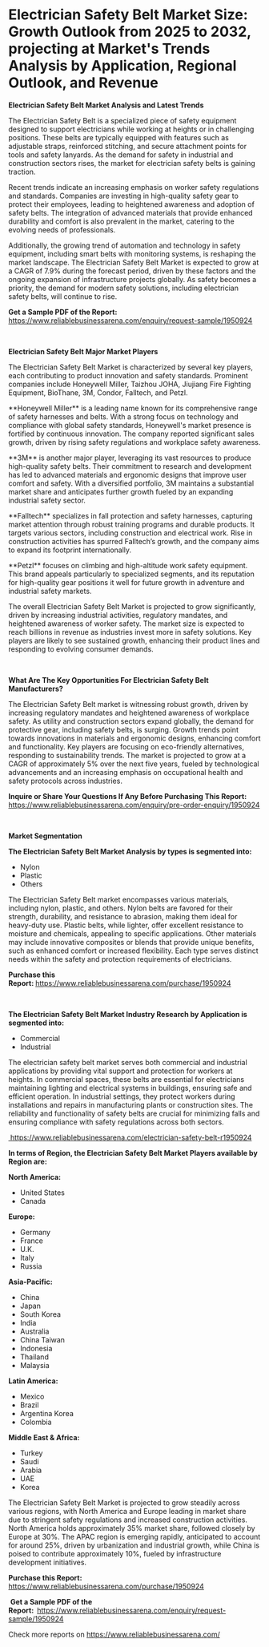 <p><h1>Electrician Safety Belt Market Size: Growth Outlook from 2025 to 2032, projecting at Market's Trends Analysis by Application, Regional Outlook, and Revenue</h1></p><p><strong>Electrician Safety Belt Market Analysis and Latest Trends</strong></p>
<p><p>The Electrician Safety Belt is a specialized piece of safety equipment designed to support electricians while working at heights or in challenging positions. These belts are typically equipped with features such as adjustable straps, reinforced stitching, and secure attachment points for tools and safety lanyards. As the demand for safety in industrial and construction sectors rises, the market for electrician safety belts is gaining traction.</p><p>Recent trends indicate an increasing emphasis on worker safety regulations and standards. Companies are investing in high-quality safety gear to protect their employees, leading to heightened awareness and adoption of safety belts. The integration of advanced materials that provide enhanced durability and comfort is also prevalent in the market, catering to the evolving needs of professionals.</p><p>Additionally, the growing trend of automation and technology in safety equipment, including smart belts with monitoring systems, is reshaping the market landscape. The Electrician Safety Belt Market is expected to grow at a CAGR of 7.9% during the forecast period, driven by these factors and the ongoing expansion of infrastructure projects globally. As safety becomes a priority, the demand for modern safety solutions, including electrician safety belts, will continue to rise.</p></p>
<p><strong>Get a Sample PDF of the Report:&nbsp;</strong> <a href="https://www.reliablebusinessarena.com/enquiry/request-sample/1950924?utm_campaign=2632&utm_medium=2&utm_source=Github&utm_content=ia&utm_term=04042025&utm_id=electrician-safety-belt">https://www.reliablebusinessarena.com/enquiry/request-sample/1950924</a></p>
<p>&nbsp;</p>
<p><strong>Electrician Safety Belt Major Market Players</strong></p>
<p><p>The Electrician Safety Belt Market is characterized by several key players, each contributing to product innovation and safety standards. Prominent companies include Honeywell Miller, Taizhou JOHA, Jiujiang Fire Fighting Equipment, BioThane, 3M, Condor, Falltech, and Petzl.</p><p>**Honeywell Miller** is a leading name known for its comprehensive range of safety harnesses and belts. With a strong focus on technology and compliance with global safety standards, Honeywell's market presence is fortified by continuous innovation. The company reported significant sales growth, driven by rising safety regulations and workplace safety awareness.</p><p>**3M** is another major player, leveraging its vast resources to produce high-quality safety belts. Their commitment to research and development has led to advanced materials and ergonomic designs that improve user comfort and safety. With a diversified portfolio, 3M maintains a substantial market share and anticipates further growth fueled by an expanding industrial safety sector.</p><p>**Falltech** specializes in fall protection and safety harnesses, capturing market attention through robust training programs and durable products. It targets various sectors, including construction and electrical work. Rise in construction activities has spurred Falltech’s growth, and the company aims to expand its footprint internationally.</p><p>**Petzl** focuses on climbing and high-altitude work safety equipment. This brand appeals particularly to specialized segments, and its reputation for high-quality gear positions it well for future growth in adventure and industrial safety markets.</p><p>The overall Electrician Safety Belt Market is projected to grow significantly, driven by increasing industrial activities, regulatory mandates, and heightened awareness of worker safety. The market size is expected to reach billions in revenue as industries invest more in safety solutions. Key players are likely to see sustained growth, enhancing their product lines and responding to evolving consumer demands.</p></p>
<p>&nbsp;</p>
<p><strong>What Are The Key Opportunities For Electrician Safety Belt Manufacturers?</strong></p>
<p><p>The Electrician Safety Belt market is witnessing robust growth, driven by increasing regulatory mandates and heightened awareness of workplace safety. As utility and construction sectors expand globally, the demand for protective gear, including safety belts, is surging. Growth trends point towards innovations in materials and ergonomic designs, enhancing comfort and functionality. Key players are focusing on eco-friendly alternatives, responding to sustainability trends. The market is projected to grow at a CAGR of approximately 5% over the next five years, fueled by technological advancements and an increasing emphasis on occupational health and safety protocols across industries.</p></p>
<p><strong>Inquire or Share Your Questions If Any Before Purchasing This Report:</strong> <a href="https://www.reliablebusinessarena.com/enquiry/pre-order-enquiry/1950924?utm_campaign=2632&utm_medium=2&utm_source=Github&utm_content=ia&utm_term=04042025&utm_id=electrician-safety-belt">https://www.reliablebusinessarena.com/enquiry/pre-order-enquiry/1950924</a></p>
<p>&nbsp;</p>
<p><strong>Market Segmentation</strong></p>
<p><strong>The Electrician Safety Belt Market Analysis by types is segmented into:</strong></p>
<p><ul><li>Nylon</li><li>Plastic</li><li>Others</li></ul></p>
<p><p>The Electrician Safety Belt market encompasses various materials, including nylon, plastic, and others. Nylon belts are favored for their strength, durability, and resistance to abrasion, making them ideal for heavy-duty use. Plastic belts, while lighter, offer excellent resistance to moisture and chemicals, appealing to specific applications. Other materials may include innovative composites or blends that provide unique benefits, such as enhanced comfort or increased flexibility. Each type serves distinct needs within the safety and protection requirements of electricians.</p></p>
<p><strong>Purchase this Report:&nbsp;</strong><a href="https://www.reliablebusinessarena.com/purchase/1950924?utm_campaign=2632&utm_medium=2&utm_source=Github&utm_content=ia&utm_term=04042025&utm_id=electrician-safety-belt">https://www.reliablebusinessarena.com/purchase/1950924</a></p>
<p>&nbsp;</p>
<p><strong>The Electrician Safety Belt Market Industry Research by Application is segmented into:</strong></p>
<p><ul><li>Commercial</li><li>Industrial</li></ul></p>
<p><p>The electrician safety belt market serves both commercial and industrial applications by providing vital support and protection for workers at heights. In commercial spaces, these belts are essential for electricians maintaining lighting and electrical systems in buildings, ensuring safe and efficient operation. In industrial settings, they protect workers during installations and repairs in manufacturing plants or construction sites. The reliability and functionality of safety belts are crucial for minimizing falls and ensuring compliance with safety regulations across both sectors.</p></p>
<p><a href="https://www.reliablebusinessarena.com/electrician-safety-belt-r1950924?utm_campaign=2632&utm_medium=2&utm_source=Github&utm_content=ia&utm_term=04042025&utm_id=electrician-safety-belt">&nbsp;https://www.reliablebusinessarena.com/electrician-safety-belt-r1950924</a></p>
<p><strong>In terms of Region, the Electrician Safety Belt Market Players available by Region are:</strong></p>
<p>
    <p> <strong> North America: </strong>
        <ul>
            <li>United States</li>
            <li>Canada</li>
        </ul>
        </p> 
    <p> <strong> Europe: </strong>
        <ul>
            <li>Germany</li>
            <li>France</li>
            <li>U.K.</li>
            <li>Italy</li>
            <li>Russia</li>
        </ul>
        </p> 
    <p> <strong> Asia-Pacific: </strong>
        <ul>
            <li>China</li>
            <li>Japan</li>
            <li>South Korea</li>
            <li>India</li>
            <li>Australia</li>
            <li>China Taiwan</li>
            <li>Indonesia</li>
            <li>Thailand</li>
            <li>Malaysia</li>
        </ul>
        </p> 
    <p> <strong> Latin America: </strong>
        <ul>
            <li>Mexico</li>
            <li>Brazil</li>
            <li>Argentina Korea</li>
            <li>Colombia</li>
        </ul>
        </p> 
    <p> <strong> Middle East & Africa: </strong>
        <ul>
            <li>Turkey</li>
            <li>Saudi</li>
            <li>Arabia</li>
            <li>UAE</li>
            <li>Korea</li>
        </ul>
    </p>
    </p>
<p><p>The Electrician Safety Belt Market is projected to grow steadily across various regions, with North America and Europe leading in market share due to stringent safety regulations and increased construction activities. North America holds approximately 35% market share, followed closely by Europe at 30%. The APAC region is emerging rapidly, anticipated to account for around 25%, driven by urbanization and industrial growth, while China is poised to contribute approximately 10%, fueled by infrastructure development initiatives.</p></p>
<p><strong>Purchase this Report: </strong><a href="https://www.reliablebusinessarena.com/purchase/1950924?utm_campaign=2632&utm_medium=2&utm_source=Github&utm_content=ia&utm_term=04042025&utm_id=electrician-safety-belt">https://www.reliablebusinessarena.com/purchase/1950924</a></p>
<p>&nbsp;<strong>Get a Sample PDF of the Report:&nbsp;&nbsp;</strong><a href="https://www.reliablebusinessarena.com/enquiry/request-sample/1950924?utm_campaign=2632&utm_medium=2&utm_source=Github&utm_content=ia&utm_term=04042025&utm_id=electrician-safety-belt">https://www.reliablebusinessarena.com/enquiry/request-sample/1950924</a></p>
<p><strong></strong></p>
<p>Check more reports on <a href="https://www.reliablebusinessarena.com/?utm_campaign=2632&utm_medium=2&utm_source=Github&utm_content=ia&utm_term=04042025&utm_id=electrician-safety-belt">https://www.reliablebusinessarena.com/</a></p>